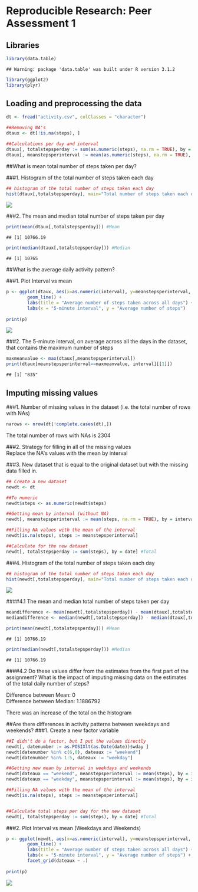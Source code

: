 # Reproducible Research: Peer Assessment 1


## Libraries

```r
library(data.table)
```

```
## Warning: package 'data.table' was built under R version 3.1.2
```

```r
library(ggplot2)
library(plyr)
```
   
## Loading and preprocessing the data


```r
dt <- fread("activity.csv", colClasses = "character")

##Removing NA's
dtaux <- dt[!is.na(steps), ]

##Calculations per day and interval
dtaux[, totalstepsperday := sum(as.numeric(steps), na.rm = TRUE), by = date] #Total
dtaux[, meanstepsperinterval := mean(as.numeric(steps), na.rm = TRUE), by = interval] #Mean
```
   
##What is mean total number of steps taken per day? 

###1. Histogram of the total number of steps taken each day


```r
## histogram of the total number of steps taken each day
hist(dtaux[,totalstepsperday], main="Total number of steps taken each day", xlab="Total steps per day", ylab="Frequency")
```

![](./PA1_template_files/figure-html/unnamed-chunk-3-1.png) 

###2. The mean and median total number of steps taken per day


```r
print(mean(dtaux[,totalstepsperday])) #Mean
```

```
## [1] 10766.19
```

```r
print(median(dtaux[,totalstepsperday])) #Median
```

```
## [1] 10765
```
   
##What is the average daily activity pattern?

###1. Plot Interval vs mean


```r
p <- ggplot(dtaux, aes(x=as.numeric(interval), y=meanstepsperinterval, group=1)) +
        geom_line() +
        labs(title = "Average number of steps taken across all days") +
        labs(x = "5-minute interval", y = "Average number of steps")
         
print(p)
```

![](./PA1_template_files/figure-html/unnamed-chunk-5-1.png) 

###2. The 5-minute interval, on average across all the days in the dataset, that contains the maximum number of steps


```r
maxmeanvalue <- max(dtaux[,meanstepsperinterval])
print(dtaux[meanstepsperinterval==maxmeanvalue, interval][[1]])
```

```
## [1] "835"
```


   
## Imputing missing values

###1. Number of missing values in the dataset (i.e. the total number of rows with NAs)


```r
narows <- nrow(dt[!complete.cases(dt),])
```

The total number of rows with NAs is 2304

###2. Strategy for filling in all of the missing values  
Replace the NA's values with the mean by interval

###3. New dataset that is equal to the original dataset but with the missing data filled in.

```r
## Create a new dataset
newdt <- dt

##To numeric
newdt$steps <- as.numeric(newdt$steps) 

##Getting mean by interval (without NA)
newdt[, meanstepsperinterval := mean(steps, na.rm = TRUE), by = interval] #Mean

##Filling NA values with the mean of the interval
newdt[is.na(steps), steps := meanstepsperinterval]

##Calculate for the new dataset
newdt[, totalstepsperday := sum(steps), by = date] #Total
```

###4. Histogram of the total number of steps taken each day


```r
## histogram of the total number of steps taken each day
hist(newdt[,totalstepsperday], main="Total number of steps taken each day", xlab="Total steps per day", ylab="Frequency")
```

![](./PA1_template_files/figure-html/unnamed-chunk-9-1.png) 

####4.1 The mean and median total number of steps taken per day

```r
meandifference <- mean(newdt[,totalstepsperday]) - mean(dtaux[,totalstepsperday]) #Mean
mediandifference <- median(newdt[,totalstepsperday]) - median(dtaux[,totalstepsperday]) #Median

print(mean(newdt[,totalstepsperday])) #Mean
```

```
## [1] 10766.19
```

```r
print(median(newdt[,totalstepsperday])) #Median
```

```
## [1] 10766.19
```

####4.2 Do these values differ from the estimates from the first part of the assignment? What is the impact of imputing missing data on the estimates of the total daily number of steps?

Difference between Mean: 0  
Difference between Median: 1.1886792  
  
There was an increase of the total on the histogram  
  
   
##Are there differences in activity patterns between weekdays and weekends?
###1. Create a new factor variable


```r
##I didn't do a factor, but I put the values directly
newdt[, datenumber := as.POSIXlt(as.Date(date))$wday ]
newdt[datenumber %in% c(6,0), dateaux := "weekend"]
newdt[datenumber %in% 1:5, dateaux := "weekday"]

##Getting new mean by interval in weekdays and weekends
newdt[dateaux == "weekend", meanstepsperinterval := mean(steps), by = interval] #Mean
newdt[dateaux == "weekday", meanstepsperinterval := mean(steps), by = interval] #Mean

##Filling NA values with the mean of the interval
newdt[is.na(steps), steps := meanstepsperinterval]


##Calculate total steps per day for the new dataset
newdt[, totalstepsperday := sum(steps), by = date] #Total
```

###2. Plot Interval vs mean (Weekdays and Weekends)


```r
p <- ggplot(newdt, aes(x=as.numeric(interval), y=meanstepsperinterval, group=1)) +
        geom_line() +
        labs(title = "Average number of steps taken across all days") +
        labs(x = "5-minute interval", y = "Average number of steps") +
        facet_grid(dateaux ~ .)
         
print(p)
```

![](./PA1_template_files/figure-html/unnamed-chunk-12-1.png) 
